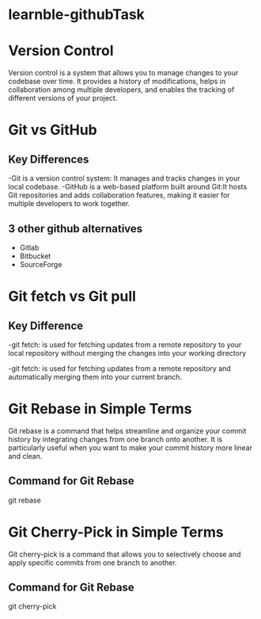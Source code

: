 # learnble-githubTask

# Version Control

Version control is a system that allows you to manage changes to your codebase over time. It provides a history of modifications, helps in collaboration among multiple developers, and enables the tracking of different versions of your project.

# Git vs GitHub

## Key Differences

-Git is a version control system: It manages and tracks changes in your local codebase.
-GitHub is a web-based platform built around Git:It hosts Git repositories and adds collaboration features, making it easier for multiple developers to work together.

## 3 other github alternatives

- Gitlab
- Bitbucket
- SourceForge

# Git fetch vs Git pull

## Key Difference

-git fetch: is used for fetching updates from a remote repository to your local repository without merging the changes into your working directory

-git fetch: is used for fetching updates from a remote repository and automatically merging them into your current branch.

# Git Rebase in Simple Terms

Git rebase is a command that helps streamline and organize your commit history by integrating changes from one branch onto another. It is particularly useful when you want to make your commit history more linear and clean.

## Command for Git Rebase

git rebase <base-branch>

# Git Cherry-Pick in Simple Terms

Git cherry-pick is a command that allows you to selectively choose and apply specific commits from one branch to another.

## Command for Git Rebase

git cherry-pick <commit-hash>
